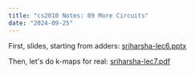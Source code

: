 ```yaml
---
title: "cs2010 Notes: 09 More Circuits"
date: "2024-09-25"
---
```


First, slides, starting from adders: [sriharsha-lec6.pptx](../sriharsha-lec6.pptx)

Then, let's do k-maps for real: [sriharsha-lec7.pdf](../sriharsha-lec7.pdf)
